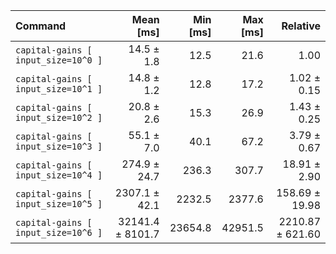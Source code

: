 | Command                             |        Mean [ms] | Min [ms] | Max [ms] |         Relative |
| :---------------------------------- | ---------------: | -------: | -------: | ---------------: |
| `capital-gains [ input_size=10^0 ]` |       14.5 ± 1.8 |     12.5 |     21.6 |             1.00 |
| `capital-gains [ input_size=10^1 ]` |       14.8 ± 1.2 |     12.8 |     17.2 |      1.02 ± 0.15 |
| `capital-gains [ input_size=10^2 ]` |       20.8 ± 2.6 |     15.3 |     26.9 |      1.43 ± 0.25 |
| `capital-gains [ input_size=10^3 ]` |       55.1 ± 7.0 |     40.1 |     67.2 |      3.79 ± 0.67 |
| `capital-gains [ input_size=10^4 ]` |     274.9 ± 24.7 |    236.3 |    307.7 |     18.91 ± 2.90 |
| `capital-gains [ input_size=10^5 ]` |    2307.1 ± 42.1 |   2232.5 |   2377.6 |   158.69 ± 19.98 |
| `capital-gains [ input_size=10^6 ]` | 32141.4 ± 8101.7 |  23654.8 |  42951.5 | 2210.87 ± 621.60 |
